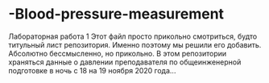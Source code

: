# -Blood-pressure-measurement
Лабораторная работа 1
Этот файл просто прикольно смотриться, будто титульный лист репозитория. Именно поэтому мы решили его добавить. 
Абсолютно бессмысленно, но прикольно. 
В этом репозитории храняться данные о давлении преподавателя по общеинженерной подготовке в ночь с 18 на 19 ноября 2020 года...